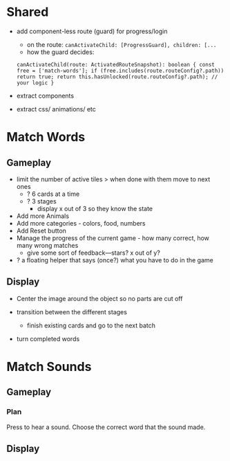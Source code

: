 # Shared

- add component-less route (guard) for progress/login
  - on the route:
  `canActivateChild: [ProgressGuard],
  children: [...`
  - how the guard decides:
  
  `canActivateChild(route: ActivatedRouteSnapshot): boolean {
  const free = ['match-words'];
  if (free.includes(route.routeConfig?.path)) return true;
  return this.hasUnlocked(route.routeConfig?.path); // your logic
}`
- extract components
- extract css/ animations/ etc

# Match Words

## Gameplay

- limit the number of active tiles > when done with them move to next ones
  - ? 6 cards at a time
  - ? 3 stages
    - display x out of 3 so they know the state
- Add more Animals
- Add more categories - colors, food, numbers
- Add Reset button
- Manage the progress of the current game - how many correct, how many wrong matches
  - give some sort of feedback—stars? x out of y?
- ? a floating helper that says (once?) what you have to do in the game

## Display

- Center the image around the object so no parts are cut off

- transition between the different stages
  - finish existing cards and go to the next batch
- turn completed words

# Match Sounds

## Gameplay

### Plan

Press to hear a sound. Choose the correct word that the sound made.

## Display
